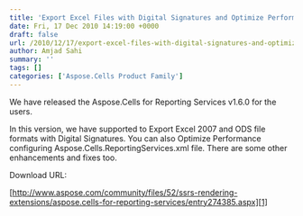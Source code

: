 ```yaml
---
title: 'Export Excel Files with Digital Signatures and Optimize Performance in Aspose.Cells for Reporting Services 1.6.0'
date: Fri, 17 Dec 2010 14:19:00 +0000
draft: false
url: /2010/12/17/export-excel-files-with-digital-signatures-and-optimize-performance-in-aspose-cells-for-reporting-services-1-6-0/
author: Amjad Sahi
summary: ''
tags: []
categories: ['Aspose.Cells Product Family']
---
```


We have released the Aspose.Cells for Reporting Services v1.6.0 for the users.

In this version, we have supported to Export Excel 2007 and ODS file formats with Digital Signatures. You can also Optimize Performance configuring Aspose.Cells.ReportingServices.xml file. There are some other enhancements and fixes too.

Download URL:

[http://www.aspose.com/community/files/52/ssrs-rendering-extensions/aspose.cells-for-reporting-services/entry274385.aspx][1]




[1]: http://www.aspose.com/community/files/52/ssrs-rendering-extensions/aspose.cells-for-reporting-services/entry274385.aspx




